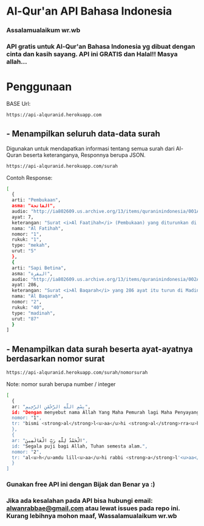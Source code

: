 # Al-Qur'an API Bahasa Indonesia
### Assalamualaikum wr.wb
### API gratis untuk Al-Qur'an Bahasa Indonesia yg dibuat dengan cinta dan kasih sayang. API ini GRATIS dan Halal!! Masya allah...

# Penggunaan

BASE Url:
```bash
https://api-alquranid.herokuapp.com
```

## - Menampilkan seluruh data-data surah
Digunakan untuk mendapatkan informasi tentang semua surah dari Al-Quran beserta keteranganya, Responnya berupa JSON.
```bash
https://api-alquranid.herokuapp.com/surah
```
Contoh Response: 
```bash
[
  {
  arti: "Pembukaan",
  asma: "الفاتحة",
  audio: "http://ia802609.us.archive.org/13/items/quraninindonesia/001AlFaatihah.mp3",
  ayat: 7,
  keterangan: "Surat <i>Al Faatihah</i> (Pembukaan) yang diturunkan di Mekah dan terdiri dari 7 ayat adalah surat yang pertama-tama diturunkan dengan lengkap diantara surat-surat yang ada dalam Al Quran dan termasuk golongan surat Makkiyyah. Surat ini disebut <i>Al Faatihah</i> (Pembukaan), karena dengan surat inilah dibuka dan dimulainya Al Quran. Dinamakan <i>Ummul Quran</i> (induk Al Quran) atau <i>Ummul Kitaab</i> (induk Al Kitaab) karena dia merupakan induk dari semua isi Al Quran, dan karena itu diwajibkan membacanya pada tiap-tiap sembahyang.<br> Dinamakan pula <i>As Sab'ul matsaany</i> (tujuh yang berulang-ulang) karena ayatnya tujuh dan dibaca berulang-ulang dalam sholat.",
  nama: "Al Fatihah",
  nomor: "1",
  rukuk: "1",
  type: "mekah",
  urut: "5"
  },
  {
  arti: "Sapi Betina",
  asma: "البقرة",
  audio: "http://ia802609.us.archive.org/13/items/quraninindonesia/002AlBaqarah.mp3",
  ayat: 286,
  keterangan: "Surat <i>Al Baqarah</i> yang 286 ayat itu turun di Madinah yang sebahagian besar diturunkan pada permulaan tahun Hijrah, kecuali ayat 281 diturunkan di Mina pada Hajji wadaa' (hajji Nabi Muhammad s.a.w. yang terakhir). Seluruh ayat dari surat Al Baqarah termasuk golongan Madaniyyah, merupakan surat yang terpanjang di antara surat-surat Al Quran yang di dalamnya terdapat pula ayat yang terpancang (ayat 282). Surat ini dinamai <i>Al Baqarah</i> karena di dalamnya disebutkan kisah penyembelihan sapi betina yang diperintahkan Allah kepada Bani Israil (ayat 67 sampai dengan 74), dimana dijelaskan watak orang Yahudi pada umumnya. Dinamai <i>Fusthaatul-Quran</i> (puncak Al Quran) karena memuat beberapa hukum yang tidak disebutkan dalam surat yang lain. Dinamai juga surat <i>alif-laam-miim</i> karena surat ini dimulai dengan Alif-laam-miim.",
  nama: "Al Baqarah",
  nomor: "2",
  rukuk: "40",
  type: "madinah",
  urut: "87"
  }
]
```
## - Menampilkan data surah beserta ayat-ayatnya berdasarkan nomor surat
```bash
https://api-alquranid.herokuapp.com/surah/nomorsurah
```
Note: nomor surah berupa number / integer
```bash
[
  {
  ar: "بِسْمِ اللَّهِ الرَّحْمَٰنِ الرَّحِيمِ",
  id: "Dengan menyebut nama Allah Yang Maha Pemurah lagi Maha Penyayang.",
  nomor: "1",
  tr: "bismi <strong>al</strong>l<u>aa</u>hi <strong>al</strong>rra<u>h</u>m<u>aa</u>ni <strong>al</strong>rra<u>h</u>iim<strong>i</strong>"
  },
  {
  ar: "الْحَمْدُ لِلَّهِ رَبِّ الْعَالَمِينَ",
  id: "Segala puji bagi Allah, Tuhan semesta alam.",
  nomor: "2",
  tr: "al<u>h</u>amdu lill<u>aa</u>hi rabbi <strong>a</strong>l'<u>aa</u>lamiin<strong>a</strong>"
  }
]
```

### Gunakan free API ini dengan Bijak dan Benar ya :)
### Jika ada kesalahan pada API bisa hubungi email: alwanrabbae@gmail.com atau lewat issues pada repo ini.<br>Kurang lebihnya mohon maaf, Wassalamualaikum wr.wb
